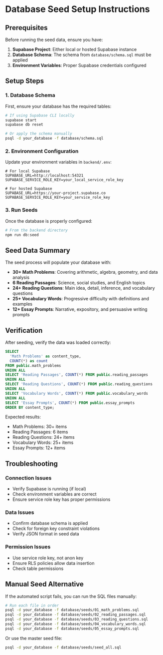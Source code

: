 # Database Seed Setup Instructions

## Prerequisites

Before running the seed data, ensure you have:

1. **Supabase Project**: Either local or hosted Supabase instance
2. **Database Schema**: The schema from `database/schema.sql` must be applied
3. **Environment Variables**: Proper Supabase credentials configured

## Setup Steps

### 1. Database Schema
First, ensure your database has the required tables:

```bash
# If using Supabase CLI locally
supabase start
supabase db reset

# Or apply the schema manually
psql -d your_database -f database/schema.sql
```

### 2. Environment Configuration

Update your environment variables in `backend/.env`:

```env
# For local Supabase
SUPABASE_URL=http://localhost:54321
SUPABASE_SERVICE_ROLE_KEY=your_local_service_role_key

# For hosted Supabase
SUPABASE_URL=https://your-project.supabase.co
SUPABASE_SERVICE_ROLE_KEY=your_service_role_key
```

### 3. Run Seeds

Once the database is properly configured:

```bash
# From the backend directory
npm run db:seed
```

## Seed Data Summary

The seed process will populate your database with:

- **30+ Math Problems**: Covering arithmetic, algebra, geometry, and data analysis
- **6 Reading Passages**: Science, social studies, and English topics
- **24+ Reading Questions**: Main idea, detail, inference, and vocabulary questions
- **25+ Vocabulary Words**: Progressive difficulty with definitions and examples
- **12+ Essay Prompts**: Narrative, expository, and persuasive writing prompts

## Verification

After seeding, verify the data was loaded correctly:

```sql
SELECT 
  'Math Problems' as content_type, 
  COUNT(*) as count 
FROM public.math_problems
UNION ALL
SELECT 'Reading Passages', COUNT(*) FROM public.reading_passages
UNION ALL
SELECT 'Reading Questions', COUNT(*) FROM public.reading_questions
UNION ALL
SELECT 'Vocabulary Words', COUNT(*) FROM public.vocabulary_words
UNION ALL
SELECT 'Essay Prompts', COUNT(*) FROM public.essay_prompts
ORDER BY content_type;
```

Expected results:
- Math Problems: 30+ items
- Reading Passages: 6 items  
- Reading Questions: 24+ items
- Vocabulary Words: 25+ items
- Essay Prompts: 12+ items

## Troubleshooting

### Connection Issues
- Verify Supabase is running (if local)
- Check environment variables are correct
- Ensure service role key has proper permissions

### Data Issues
- Confirm database schema is applied
- Check for foreign key constraint violations
- Verify JSON format in seed data

### Permission Issues
- Use service role key, not anon key
- Ensure RLS policies allow data insertion
- Check table permissions

## Manual Seed Alternative

If the automated script fails, you can run the SQL files manually:

```bash
# Run each file in order
psql -d your_database -f database/seeds/01_math_problems.sql
psql -d your_database -f database/seeds/02_reading_passages.sql
psql -d your_database -f database/seeds/03_reading_questions.sql
psql -d your_database -f database/seeds/04_vocabulary_words.sql
psql -d your_database -f database/seeds/05_essay_prompts.sql
```

Or use the master seed file:
```bash
psql -d your_database -f database/seeds/seed_all.sql
```